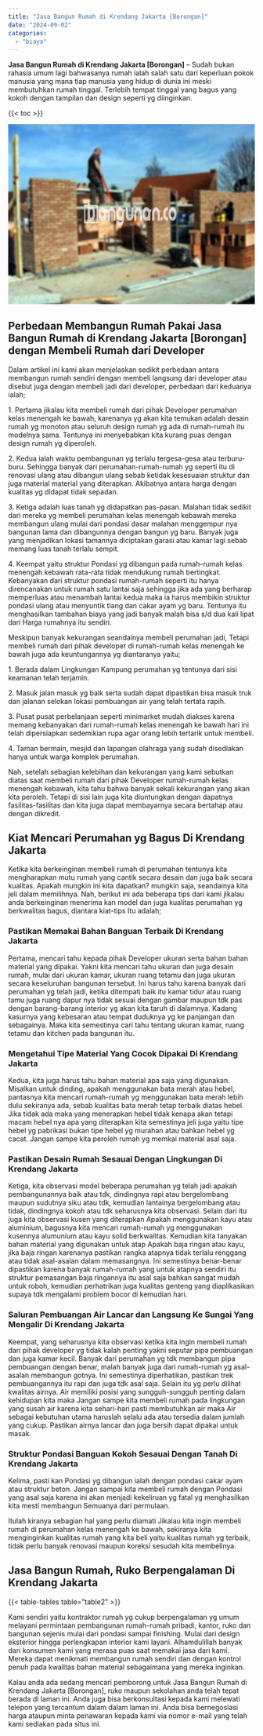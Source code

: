 ```yaml
---
title: "Jasa Bangun Rumah di Krendang Jakarta [Borongan]"
date: "2024-09-02"
categories: 
  - "biaya"
---
```


**Jasa Bangun Rumah di Krendang Jakarta \[Borongan\]** – Sudah bukan rahasia umum lagi bahwasanya rumah ialah salah satu dari keperluan pokok manusia yang mana tiap manusia yang hidup di dunia ini meski membutuhkan rumah tinggal. Terlebih tempat tinggal yang bagus yang kokoh dengan tampilan dan design seperti yg diinginkan.

{{< toc >}}

![Jasa Bangun Rumah di Krendang Jakarta [Borongan]](/images/borong-bangunan-23.png)

## Perbedaan Membangun Rumah Pakai Jasa Bangun Rumah di Krendang Jakarta \[Borongan\] dengan Membeli Rumah dari Developer

Dalam artikel ini kami akan menjelaskan sedikit perbedaan antara membangun rumah sendiri dengan membeli langsung dari developer atau disebut juga dengan membeli jadi dari developer, perbedaan dari keduanya ialah;

1\. Pertama jikalau kita membeli rumah dari pihak Developer perumahan kelas menengah ke bawah, karenanya yg akan kita temukan adalah desain rumah yg monoton atau seluruh design rumah yg ada di rumah-rumah itu modelnya sama. Tentunya ini menyebabkan kita kurang puas dengan design rumah yg diperoleh.

2\. Kedua ialah waktu pembangunan yg terlalu tergesa-gesa atau terburu-buru. Sehingga banyak dari perumahan-rumah-rumah yg seperti itu di renovasi ulang atau dibangun ulang sebab ketidak kesesuaian struktur dan juga material material yang diterapkan. Akibatnya antara harga dengan kualitas yg didapat tidak sepadan.

3\. Ketiga adalah luas tanah yg didapatkan pas-pasan. Malahan tidak sedikit dari mereka yg membeli perumahan kelas menengah kebawah mereka membangun ulang mulai dari pondasi dasar malahan menggempur nya bangunan lama dan dibangunnya dengan bangun yg baru. Banyak juga yang menjadikan lokasi tamannya diciptakan garasi atau kamar lagi sebab memang luas tanah terlalu sempit.

4\. Keempat yaitu struktur Pondasi yg dibangun pada rumah-rumah kelas menengah kebawah rata-rata tidak mendukung rumah bertingkat. Kebanyakan dari struktur pondasi rumah-rumah seperti itu hanya direncanakan untuk rumah satu lantai saja sehingga jika ada yang berharap memperluas atau menambah lantai kedua maka ia harus membikin struktur pondasi ulang atau menyuntik tiang dan cakar ayam yg baru. Tentunya itu menghasilkan tambahan biaya yang jadi banyak malah bisa s/d dua kali lipat dari Harga rumahnya itu sendiri.

Meskipun banyak kekurangan seandainya membeli perumahan jadi, Tetapi membeli rumah dari pihak developer di rumah-rumah kelas menengah ke bawah juga ada keuntungannya yg diantaranya yaitu;

1\. Berada dalam Lingkungan Kampung perumahan yg tentunya dari sisi keamanan telah terjamin.

2\. Masuk jalan masuk yg baik serta sudah dapat dipastikan bisa masuk truk dan jalanan selokan lokasi pembuangan air yang telah tertata rapih.

3\. Pusat pusat perbelanjaan seperti minimarket mudah diakses karena memang kebanyakan dari rumah-rumah kelas menengah ke bawah hari ini telah dipersiapkan sedemikian rupa agar orang lebih tertarik untuk membeli.

4\. Taman bermain, mesjid dan lapangan olahraga yang sudah disediakan hanya untuk warga komplek perumahan.

Nah, setelah sebagian kelebihan dan kekurangan yang kami sebutkan diatas saat membeli rumah dari pihak Developer rumah-rumah kelas menengah kebawah, kita tahu bahwa banyak sekali kekurangan yang akan kita peroleh. Tetapi di sisi lain juga kita diuntungkan dengan dapatnya fasilitas-fasilitas dan kita juga dapat membayarnya secara bertahap atau dengan dikredit.

## Kiat Mencari Perumahan yg Bagus Di Krendang Jakarta

Ketika kita berkeinginan membeli rumah di perumahan tentunya kita mengharapkan mutu rumah yang cantik secara desain dan juga baik secara kualitas. Apakah mungkin ini kita dapatkan? mungkin saja, seandainya kita jeli dalam memilihnya. Nah, berikut ini ada beberapa tips dari kami jikalau anda berkeinginan menerima kan model dan juga kualitas perumahan yg berkwalitas bagus, diantara kiat-tips Itu adalah;

### Pastikan Memakai Bahan Banguan Terbaik Di Krendang Jakarta

Pertama, mencari tahu kepada pihak Developer ukuran serta bahan bahan material yang dipakai. Yakni kita mencari tahu ukuran dan juga desain rumah, mulai dari ukuran kamar, ukuran ruang tetamu dan juga ukuran secara keseluruhan bangunan tersebut. Ini harus tahu karena banyak dari perumahan yg telah jadi, ketika ditempati baik itu kamar tidur atau ruang tamu juga ruang dapur nya tidak sesuai dengan gambar maupun tdk pas dengan barang-barang interior yg akan kita taruh di dalamnya. Kadang kasurnya yang kebesaran atau tempat duduknya yg ke panjangan dan sebagainya. Maka kita semestinya cari tahu tentang ukuran kamar, ruang tetamu dan kitchen pada bangunan itu.

### Mengetahui Tipe Material Yang Cocok Dipakai Di Krendang Jakarta

Kedua, kita juga harus tahu bahan material apa saja yang digunakan. Misalkan untuk dinding, apakah menggunakan bata merah atau hebel, pantasnya kita mencari rumah-rumah yg menggunakan bata merah lebih dulu sekiranya ada, sebab kualitas bata merah tetap terbaik diatas hebel. Jika tidak ada maka yang menerapkan hebel tidak kenapa akan tetapi macam hebel nya apa yang diterapkan kita semestinya jeli juga yaitu tipe hebel yg pabrikasi bukan tipe hebel yg murahan atau bahkan hebel yg cacat. Jangan sampe kita peroleh rumah yg memkai material asal saja.

### Pastikan Desain Rumah Sesauai Dengan Lingkungan Di Krendang Jakarta

Ketiga, kita observasi model beberapa perumahan yg telah jadi apakah pembangunannya baik atau tdk, dindingnya rapi atau bergelombang maupun sudutnya siku atau tdk, kemudian lantainya bergelombang atau tidak, dindingnya kokoh atau tdk seharusnya kita observasi. Selain dari itu juga kita observasi kusen yang diterapkan Apakah menggunakan kayu atau aluminium, bagusnya kita mencari rumah-rumah yg menggunakan kusennya alumunium atau kayu solid berkwalitas. Kemudian kita tanyakan bahan material yang digunakan untuk atap Apakah baja ringan atau kayu, jika baja ringan karenanya pastikan rangka atapnya tidak terlalu renggang atau tidak asal-asalan dalam memasangnya. Ini semestinya benar-benar dipastikan karena banyak rumah-rumah yang untuk atapnya sendiri itu struktur pemasangan baja ringannya itu asal saja bahkan sangat mudah untuk roboh, kemudian perhatrikan juga kualitas genteng yang diaplikasikan supaya tdk mengalami problem bocor di kemudian hari.

### Saluran Pembuangan Air Lancar dan Langsung Ke Sungai Yang Mengalir Di Krendang Jakarta

Keempat, yang seharusnya kita observasi ketika kita ingin membeli rumah dari pihak developer yg tidak kalah penting yakni seputar pipa pembuangan dan juga kamar kecil. Banyak dari perumahan yg tdk membangun pipa pembuangan dengan benar, malah banyak juga dari rumah-rumah yg asal-asalan membangun gotnya. Ini semestinya diperhatikan, pastikan trek pembuangannya itu rapi dan juga tdk asal saja. Selain itu yg perlu dilihat kwalitas airnya. Air memiliki posisi yang sungguh-sungguh penting dalam kehidupan kita maka Jangan sampe kita membeli rumah pada lingkungan yang susah air karena kita sehari-hari pasti membutuhkan air maka Air sebagai kebutuhan utama haruslah selalu ada atau tersedia dalam jumlah yang cukup. Pastikan airnya lancar dan juga bersih dapat dipakai untuk masak.

### Struktur Pondasi Banguan Kokoh Sesauai Dengan Tanah Di Krendang Jakarta

Kelima, pasti kan Pondasi yg dibangun ialah dengan pondasi cakar ayam atau struktur beton. Jangan sampai kita membeli rumah dengan Pondasi yang asal saja karena ini akan menjadi kekeliruan yg fatal yg menghasilkan kita mesti membangun Semuanya dari permulaan.

Itulah kiranya sebagian hal yang perlu diamati Jikalau kita ingin membeli rumah di perumahan kelas menengah ke bawah, sekiranya kita menginginkan kualitas rumah yang kita beli yaitu kualitas rumah yg terbaik, tidak perlu banyak renovasi maupun koreksi sesudah kita membelinya.

## Jasa Bangun Rumah, Ruko Berpengalaman Di Krendang Jakarta

{{< table-tables table="table2" >}}

Kami sendiri yaitu kontraktor rumah yg cukup berpengalaman yg umum melayani permintaan pembangunan rumah-rumah pribadi, kantor, ruko dan bangunan sejenis mulai dari pondasi sampai finishing. Mulai dari design eksterior hingga perlengkapan interior kami layani. Alhamdulillah banyak dari konsumen kami yang merasa puas saat memakai jasa dari kami. Mereka dapat menikmati membangun rumah sendiri dan dengan kontrol penuh pada kwalitas bahan material sebagaimana yang mereka inginkan.

Kalau anda ada sedang mencari pemborong untuk Jasa Bangun Rumah di Krendang Jakarta \[Borongan\], ruko maupun sekolahan anda telah tepat berada di laman ini. Anda juga bisa berkonsultasi kepada kami melewati telepon yang tercantum dalam dalam laman ini. Anda bisa bernegosiasi harga ataupun minta penawaran kepada kami via nomor e-mail yang telah kami sediakan pada situs ini.
